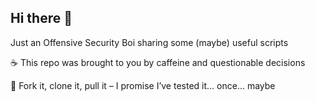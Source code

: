 ## Hi there 👋

Just an Offensive Security Boi sharing some (maybe) useful scripts  


☕ This repo was brought to you by caffeine and questionable decisions

🔭  Fork it, clone it, pull it – I promise I’ve tested it... once... maybe




<!--
- 🔭 I’m currently working on ...
- 🌱 I’m currently learning ...
- 👯 I’m looking to collaborate on ...
- 🤔 I’m looking for help with ...
- 💬 Ask me about ...
- 📫 How to reach me: ...
- 😄 Pronouns: ...
- ⚡ Fun fact: ...
-->
